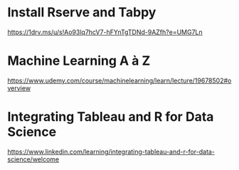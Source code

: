 

# Install Rserve and Tabpy 
https://1drv.ms/u/s!Ao93lq7hcV7-hFYnTgTDNd-9AZfh?e=UMG7Ln

# Machine Learning A à Z 
https://www.udemy.com/course/machinelearning/learn/lecture/19678502#overview

# Integrating Tableau and R for Data Science
https://www.linkedin.com/learning/integrating-tableau-and-r-for-data-science/welcome


